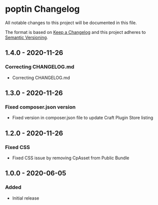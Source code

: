# poptin Changelog

All notable changes to this project will be documented in this file.

The format is based on [Keep a Changelog](http://keepachangelog.com/) and this project adheres to [Semantic Versioning](http://semver.org/).

## 1.4.0 - 2020-11-26
### Correcting CHANGELOG.md
- Correcting CHANGELOG.md

## 1.3.0 - 2020-11-26
### Fixed composer.json version
- Fixed version in composer.json file to update Craft Plugin Store listing

## 1.2.0 - 2020-11-26
### Fixed CSS
- Fixed CSS issue by removing CpAsset from Public Bundle

## 1.0.0 - 2020-06-05
### Added
- Initial release